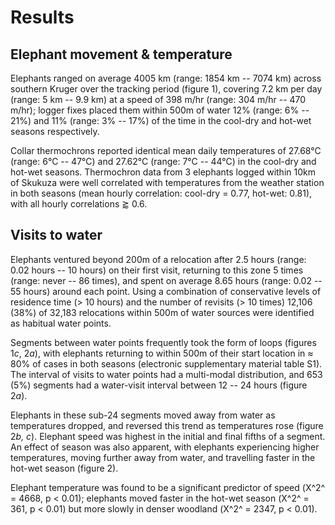 
# Results

## Elephant movement & temperature

Elephants ranged on average 4005 km (range: 1854 km -- 7074 km) across southern Kruger over the tracking period (figure 1), covering 7.2 km per day (range: 5 km -- 9.9 km) at a speed of 398 m/hr (range: 304 m/hr -- 470 m/hr); logger fixes placed them within 500m of water 12% (range: 6% -- 21%) and 11% (range: 3% -- 17%) of the time in the cool-dry and hot-wet seasons respectively.

Collar thermochrons reported identical mean daily temperatures of 27.68°C (range: 6°C -- 47°C) and 27.62°C (range: 7°C -- 44°C) in the cool-dry and hot-wet seasons. Thermochron data from 3 elephants logged within 10km of Skukuza were well correlated with temperatures from the weather station in both seasons (mean hourly correlation: cool-dry = 0.77, hot-wet: 0.81), with all hourly correlations ⪆ 0.6.

## Visits to water

Elephants ventured beyond 200m of a relocation after 2.5 hours (range: 0.02 hours -- 10 hours) on their first visit, returning to this zone 5 times (range: never -- 86 times), and spent on average 8.65 hours (range: 0.02 -- 55 hours) around each point. Using a combination of conservative levels of residence time (> 10 hours) and the number of revisits (> 10 times) 12,106 (38%) of 32,183 relocations within 500m of water sources were identified as habitual water points.

Segments between water points frequently took the form of loops (figures 1*c*, 2*a*), with elephants returning to within 500m of their start location in ≈ 80% of cases in both seasons (electronic supplementary material table S1). The interval of visits to water points had a multi-modal distribution, and 653 (5%) segments had a water-visit interval between 12 -- 24 hours (figure 2*a*).

Elephants in these sub-24 segments moved away from water as temperatures dropped, and reversed this trend as temperatures rose (figure 2*b, c*). Elephant speed was highest in the initial and final fifths of a segment. An effect of season was also apparent, with elephants experiencing higher temperatures, moving further away from water, and travelling faster in the hot-wet season (figure 2).

Elephant temperature was found to be a significant predictor of speed (Χ^2^ = 4668, p < 0.01); elephants moved faster in the hot-wet season (Χ^2^ = 361, p < 0.01) but more slowly in denser woodland (Χ^2^ = 2347, p < 0.01).
